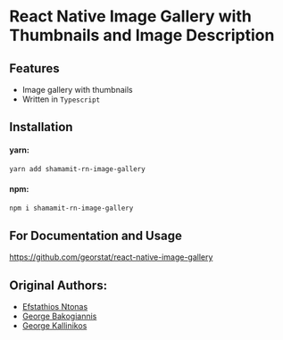# React Native Image Gallery with Thumbnails and Image Description

## Features

- Image gallery with thumbnails
- Written in `Typescript`

## Installation

#### yarn:

```bash
yarn add shamamit-rn-image-gallery
```

#### npm:

```bash
npm i shamamit-rn-image-gallery
```

## For Documentation and Usage
https://github.com/georstat/react-native-image-gallery




## Original Authors:

- [Efstathios Ntonas](https://github.com/efstathiosntonas)
- [George Bakogiannis](https://github.com/geobako)
- [George Kallinikos](https://github.com/giokallis)
